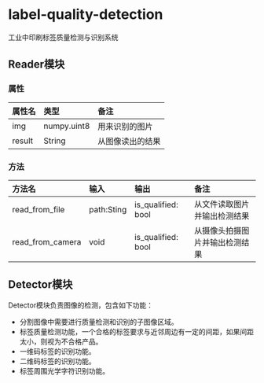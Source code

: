 # label-quality-detection
工业中印刷标签质量检测与识别系统

## Reader模块

### 属性

| 属性名 | 类型 | 备注 |
| :---- | :---- | :---- |
| img | numpy.uint8 | 用来识别的图片 |
| result | String | 从图像读出的结果 |

### 方法

| 方法名 | 输入 | 输出 | 备注 |
| :---- | :---- | :---- | :---- |
| read_from_file | path:Sting | is_qualified: bool | 从文件读取图片并输出检测结果 |
| read_from_camera | void | is_qualified: bool | 从摄像头拍摄图片并输出检测结果 |

## Detector模块

Detector模块负责图像的检测，包含如下功能：

- 分割图像中需要进行质量检测和识别的子图像区域。
- 标签质量检测功能，一个合格的标签要求与近邻周边有一定的间距，如果间距太小，则视为不合格产品。
- 一维码标签的识别功能。
- 二维码标签的识别功能。
- 标签周围光学字符识别功能。



